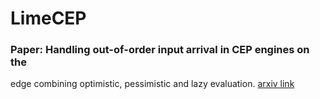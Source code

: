 # LimeCEP

### Paper: Handling out-of-order input arrival in CEP engines on the
edge combining optimistic, pessimistic and lazy evaluation. [arxiv link](https://arxiv.org/pdf/2507.01461v2)
